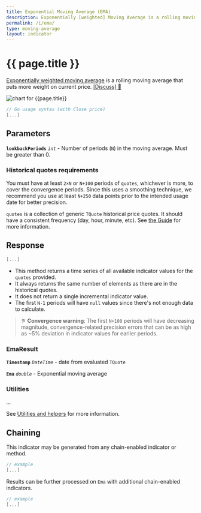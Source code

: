 ```yaml
---
title: Exponential Moving Average (EMA)
description: Exponentially [weighted] Moving Average is a rolling moving average that puts more weight on current price.
permalink: /i/ema/
type: moving-average
layout: indicator
---
```


# {{ page.title }}

[Exponentially weighted moving average](https://en.wikipedia.org/wiki/Moving_average#Exponential_moving_average) is a rolling moving average that puts more weight on current price.
[[Discuss] &#128172;]({{site.dotnet.discussions}}/256 "Community discussion about this indicator")

![chart for {{page.title}}]({{site.dotnet.charts}}/Ema.png)

```go
// Go usage syntax (with Close price)
[...]
```

## Parameters

**`lookbackPeriods`** _`int`_ - Number of periods (`N`) in the moving average.  Must be greater than 0.

### Historical quotes requirements

You must have at least `2×N` or `N+100` periods of `quotes`, whichever is more, to cover the convergence periods.  Since this uses a smoothing technique, we recommend you use at least `N+250` data points prior to the intended usage date for better precision.

`quotes` is a collection of generic `TQuote` historical price quotes.  It should have a consistent frequency (day, hour, minute, etc).  See [the Guide]({{site.baseurl}}/guide/#historical-quotes) for more information.

## Response

```go
[...]
```

- This method returns a time series of all available indicator values for the `quotes` provided.
- It always returns the same number of elements as there are in the historical quotes.
- It does not return a single incremental indicator value.
- The first `N-1` periods will have `null` values since there's not enough data to calculate.

>&#9886; **Convergence warning**: The first `N+100` periods will have decreasing magnitude, convergence-related precision errors that can be as high as ~5% deviation in indicator values for earlier periods.

### EmaResult

**`Timestamp`** _`DateTime`_ - date from evaluated `TQuote`

**`Ema`** _`double`_ - Exponential moving average

### Utilities

...

See [Utilities and helpers]({{site.baseurl}}/utilities#utilities-for-indicator-results) for more information.

## Chaining

This indicator may be generated from any chain-enabled indicator or method.

```go
// example
[...]
```

Results can be further processed on `Ema` with additional chain-enabled indicators.

```csharp
// example
[...]
```
